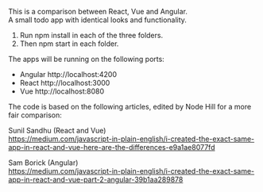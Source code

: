 This is a comparison between React, Vue and Angular.  
A small todo app with identical looks and functionality.

1. Run npm install in each of the three folders.
2. Then npm start in each folder.

The apps will be running on the following ports:
- Angular http://localhost:4200
- React http://localhost:3000
- Vue http://localhost:8080

The code is based on the following articles, edited by Node Hill for a more fair comparison:

Sunil Sandhu (React and Vue)  
https://medium.com/javascript-in-plain-english/i-created-the-exact-same-app-in-react-and-vue-here-are-the-differences-e9a1ae8077fd

Sam Borick (Angular)  
https://medium.com/javascript-in-plain-english/i-created-the-exact-same-app-in-react-and-vue-part-2-angular-39b1aa289878
